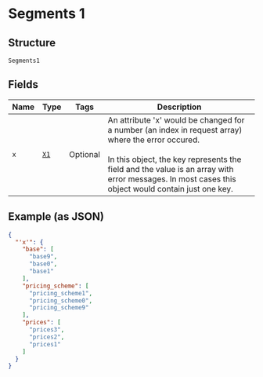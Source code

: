 
# Segments 1

## Structure

`Segments1`

## Fields

| Name | Type | Tags | Description |
|  --- | --- | --- | --- |
| `x` | [`X1`](../../doc/models/x1.md) | Optional | An attribute 'x' would be changed for a number (an index in request array) where the error occured.<br><br>In this object, the key represents the field and the value is an array with error messages. In most cases this object would contain just one key. |

## Example (as JSON)

```json
{
  "'x'": {
    "base": [
      "base9",
      "base0",
      "base1"
    ],
    "pricing_scheme": [
      "pricing_scheme1",
      "pricing_scheme0",
      "pricing_scheme9"
    ],
    "prices": [
      "prices3",
      "prices2",
      "prices1"
    ]
  }
}
```

